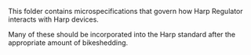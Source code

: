 This folder contains microspecifications that govern how Harp Regulator interacts with Harp devices.

Many of these should be incorporated into the Harp standard after the appropriate amount of bikeshedding.
